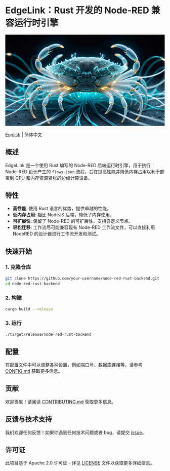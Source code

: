 # EdgeLink：Rust 开发的 Node-RED 兼容运行时引擎

![Node-RED Rust Backend](assets/banner.jpg)

[English](README.md) | 简体中文

## 概述

EdgeLink 是一个使用 Rust 编写的 Node-RED 后端运行时引擎，用于执行 Node-RED 设计产生的 `flows.json` 流程，旨在提高性能并降低内存占用以利于部署到
CPU 和内存资源紧张的边缘计算设备。

## 特性

- **高性能**: 使用 Rust 语言的优势，提供卓越的性能。
- **低内存占用**: 相比 NodeJS 后端，降低了内存使用。
- **可扩展性**: 保留了 Node-RED 的可扩展性，支持自定义节点。
- **轻松迁移**: 工作流尽可能兼容现有 Node-RED 工作流文件，可以直接利用 NodeRED 的设计器进行工作流开发和测试。

## 快速开始

### 1. 克隆仓库

```bash
git clone https://github.com/your-username/node-red-rust-backend.git
cd node-red-rust-backend
```

### 2. 构建

```bash
cargo build --release
```

### 3. 运行

```bash
./target/release/node-red-rust-backend
```

## 配置

在配置文件中可以调整各种设置，例如端口号、数据库连接等。请参考 [CONFIG.md](docs/CONFIG.md) 获取更多信息。

## 贡献

欢迎贡献！请阅读 [CONTRIBUTING.md](.github/CONTRIBUTING.md) 获取更多信息。

## 反馈与技术支持

我们欢迎任何反馈！如果你遇到任何技术问题或者 bug，请提交 [issue](https://github.com/edge-link/edgelink.rs/issues)。

## 许可证

此项目基于 Apache 2.0 许可证 - 详见 [LICENSE](LICENSE) 文件以获取更多详细信息。
